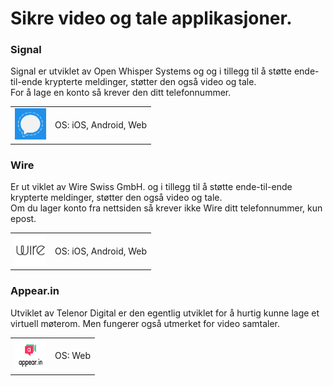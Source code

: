 # Sikre video og tale applikasjoner.


### Signal

Signal er utviklet av Open Whisper Systems og og i tillegg til å støtte ende-til-ende krypterte meldinger, støtter den også video og tale.  
For å lage en konto så krever den ditt telefonnummer.


<table>
 <tr>
   <td>
   <a href="https://signal.org/" >
<img src="img/messaging/Open-Whisper-Systems.png" alt="Signal" height="50" width="50" />
</a>
  </td>
   <td>
   OS: iOS, Android, Web    

   </td>
 </tr>
</table>


### Wire
Er ut viklet av Wire Swiss GmbH. og i tillegg til å støtte ende-til-ende krypterte meldinger, støtter den også video og tale.  
Om du lager konto fra nettsiden så krever ikke Wire ditt telefonnummer, kun epost.


<table>
 <tr>
   <td>
    <a href="https://get.wire.com/" >
<img src="img/messaging/wire.png" alt="Wire" height="50" width="50" />
</a>
  </td>
   <td>
   OS: iOS, Android, Web    

   </td>
 </tr>
</table>

### Appear.in
Utviklet av Telenor Digital er den egentlig utviklet for å hurtig kunne lage et virtuell møterom. Men fungerer også utmerket for video samtaler.


<table>
 <tr>
   <td>
    <a href="https://appear.in/" >
<img src="img/messaging/appearin.png" alt="Wire" height="50" width="50" />
</a>
  </td>
   <td>
   OS: Web    

   </td>
 </tr>
</table>
